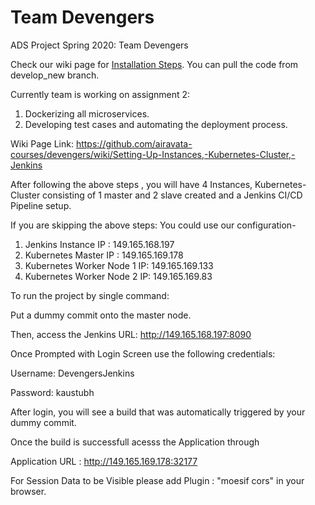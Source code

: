 # Team Devengers
ADS Project Spring 2020: Team Devengers


Check our wiki page for [Installation Steps](https://github.com/airavata-courses/devengers/wiki/Installation-steps-for-all-the-services.). You can pull the code from develop_new branch.


Currently team is working on assignment 2:

1. Dockerizing all microservices.
2. Developing test cases and automating the deployment process.

Wiki Page Link:
https://github.com/airavata-courses/devengers/wiki/Setting-Up-Instances,-Kubernetes-Cluster,-Jenkins

After following the above steps , you will have 4 Instances, Kubernetes-Cluster
consisting of 1 master and 2 slave created and a Jenkins CI/CD Pipeline setup.

If you are skipping the above steps: You could use our configuration-

1. Jenkins Instance IP : 149.165.168.197
2. Kubernetes Master IP : 149.165.169.178
3. Kubernetes Worker Node 1 IP: 149.165.169.133
4. Kubernetes Worker Node 2 IP: 149.165.169.83


To run the project by single command:

Put a dummy commit onto the master node.

Then, access the Jenkins URL: http://149.165.168.197:8090

Once Prompted with Login Screen use the following credentials:

Username: DevengersJenkins

Password: kaustubh

After login, you will see a build that was automatically triggered by your dummy
commit.

Once the build is successfull acesss the Application through

Application URL : http://149.165.169.178:32177 

For Session Data to be Visible please add Plugin : "moesif cors" in your browser. 
